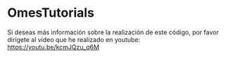 # OmesTutorials

Si deseas más información sobre la realización de este código, por favor dirígete al video que he realizado en youtube: https://youtu.be/kcmJQzu_q6M
